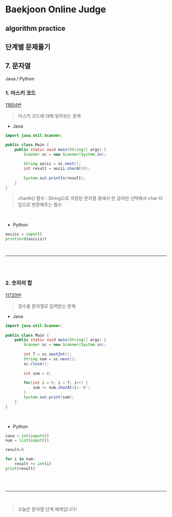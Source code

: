 # Baekjoon Online Judge

## algorithm practice

## 단계별 문제풀기

## 7. 문자열

Java / Python
<br>

### 1. 아스키 코드
[11654번](https://www.acmicpc.net/problem/11654) 
> 아스키 코드에 대해 알아보는 문제

- Java

```java
import java.util.Scanner;

public class Main {
    public static void main(String[] args) {
        Scanner sc = new Scanner(System.in);
        
        String ascii = sc.next();
        int result = ascii.charAt(0);
        
        System.out.println(result);
    }
}
```
> charAt() 함수 : String으로 저장된 문자열 중에서 한 글자만 선택해서 char 타입으로 변환해주는 함수

<br>

- Python

```python
asciis = input()
print(ord(asciis))
```
<br>

---


<br><br>

### 2. 숫자의 합
[11720번](https://www.acmicpc.net/problem/11720) 
> 정수를 문자열로 입력받는 문제

- Java
```java
import java.util.Scanner;
 
public class Main {
	public static void main(String[] args) {		
		Scanner sc = new Scanner(System.in);
        
		int T = sc.nextInt();
		String num = sc.next();
		sc.close();
		
		int sum = 0;
        
		for(int i = 0; i < T; i++) {
			sum += num.charAt(i)-'0';
		}
		System.out.print(sum);
	}
}
```

<br>

- Python

```python
case = int(input())
num = list(input())

result=0

for i in num:
    result += int(i)
print(result)
```

<br><br>

---

<br>

> 오늘은 문자열 단계 예제입니다!

